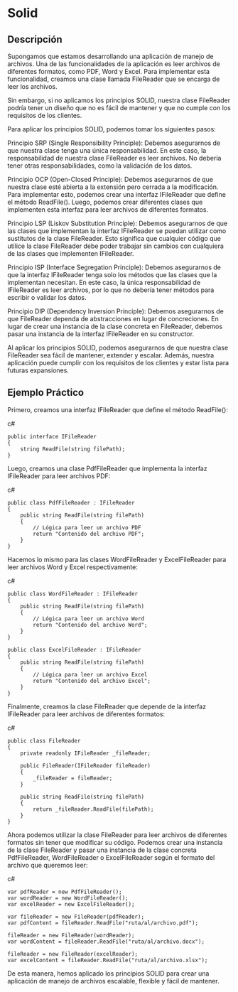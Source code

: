 # Solid
## Descripción
Supongamos que estamos desarrollando una aplicación de manejo de archivos. Una de las funcionalidades de la aplicación es leer archivos de diferentes formatos, como PDF, Word y Excel. Para implementar esta funcionalidad, creamos una clase llamada FileReader que se encarga de leer los archivos.

Sin embargo, si no aplicamos los principios SOLID, nuestra clase FileReader podría tener un diseño que no es fácil de mantener y que no cumple con los requisitos de los clientes.

Para aplicar los principios SOLID, podemos tomar los siguientes pasos:

Principio SRP (Single Responsibility Principle): Debemos asegurarnos de que nuestra clase tenga una única responsabilidad. En este caso, la responsabilidad de nuestra clase FileReader es leer archivos. No debería tener otras responsabilidades, como la validación de los datos.

Principio OCP (Open-Closed Principle): Debemos asegurarnos de que nuestra clase esté abierta a la extensión pero cerrada a la modificación. Para implementar esto, podemos crear una interfaz IFileReader que define el método ReadFile(). Luego, podemos crear diferentes clases que implementen esta interfaz para leer archivos de diferentes formatos.

Principio LSP (Liskov Substitution Principle): Debemos asegurarnos de que las clases que implementan la interfaz IFileReader se puedan utilizar como sustitutos de la clase FileReader. Esto significa que cualquier código que utilice la clase FileReader debe poder trabajar sin cambios con cualquiera de las clases que implementen IFileReader.

Principio ISP (Interface Segregation Principle): Debemos asegurarnos de que la interfaz IFileReader tenga solo los métodos que las clases que la implementan necesitan. En este caso, la única responsabilidad de IFileReader es leer archivos, por lo que no debería tener métodos para escribir o validar los datos.

Principio DIP (Dependency Inversion Principle): Debemos asegurarnos de que FileReader dependa de abstracciones en lugar de concreciones. En lugar de crear una instancia de la clase concreta en FileReader, debemos pasar una instancia de la interfaz IFileReader en su constructor.

Al aplicar los principios SOLID, podemos asegurarnos de que nuestra clase FileReader sea fácil de mantener, extender y escalar. Además, nuestra aplicación puede cumplir con los requisitos de los clientes y estar lista para futuras expansiones.


## Ejemplo Práctico
Primero, creamos una interfaz IFileReader que define el método ReadFile():

c#
```
public interface IFileReader
{
    string ReadFile(string filePath);
}
```
Luego, creamos una clase PdfFileReader que implementa la interfaz IFileReader para leer archivos PDF:

c#
```
public class PdfFileReader : IFileReader
{
    public string ReadFile(string filePath)
    {
        // Lógica para leer un archivo PDF
        return "Contenido del archivo PDF";
    }
}
```
Hacemos lo mismo para las clases WordFileReader y ExcelFileReader para leer archivos Word y Excel respectivamente:

c#
```
public class WordFileReader : IFileReader
{
    public string ReadFile(string filePath)
    {
        // Lógica para leer un archivo Word
        return "Contenido del archivo Word";
    }
}

public class ExcelFileReader : IFileReader
{
    public string ReadFile(string filePath)
    {
        // Lógica para leer un archivo Excel
        return "Contenido del archivo Excel";
    }
}
```
Finalmente, creamos la clase FileReader que depende de la interfaz IFileReader para leer archivos de diferentes formatos:

c#
```
public class FileReader
{
    private readonly IFileReader _fileReader;

    public FileReader(IFileReader fileReader)
    {
        _fileReader = fileReader;
    }

    public string ReadFile(string filePath)
    {
        return _fileReader.ReadFile(filePath);
    }
}
```
Ahora podemos utilizar la clase FileReader para leer archivos de diferentes formatos sin tener que modificar su código. Podemos crear una instancia de la clase FileReader y pasar una instancia de la clase concreta PdfFileReader, WordFileReader o ExcelFileReader según el formato del archivo que queremos leer:

c#
```
var pdfReader = new PdfFileReader();
var wordReader = new WordFileReader();
var excelReader = new ExcelFileReader();

var fileReader = new FileReader(pdfReader);
var pdfContent = fileReader.ReadFile("ruta/al/archivo.pdf");

fileReader = new FileReader(wordReader);
var wordContent = fileReader.ReadFile("ruta/al/archivo.docx");

fileReader = new FileReader(excelReader);
var excelContent = fileReader.ReadFile("ruta/al/archivo.xlsx");
```
De esta manera, hemos aplicado los principios SOLID para crear una aplicación de manejo de archivos escalable, flexible y fácil de mantener.
